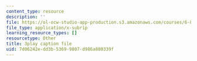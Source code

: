 ```yaml
---
content_type: resource
description: ''
file: https://ol-ocw-studio-app-production.s3.amazonaws.com/courses/6-832-underactuated-robotics-spring-2009/7d06242edd3b53699807d986a880339f_7la43dvoLh0.vtt
file_type: application/x-subrip
learning_resource_types: []
resourcetype: Other
title: 3play caption file
uid: 7d06242e-dd3b-5369-9807-d986a880339f
---
```

